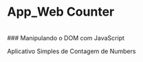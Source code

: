 <h1>App_Web Counter</h1> 
<br>
### Manipulando o DOM com JavaScript
<P>Aplicativo Simples de Contagem de Numbers</P>
